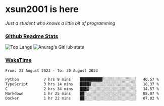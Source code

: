 # xsun2001 is here

*Just a student who knows a little bit of programming*

### [Github Readme Stats](https://github.com/anuraghazra/github-readme-stats)

![Top Langs](https://github-readme-stats.vercel.app/api/top-langs/?username=xsun2001&layout=compact&theme=radical) ![Anurag's GitHub stats](https://github-readme-stats.vercel.app/api?username=xsun2001&show_icons=true&theme=radical)

### [WakaTime](https://wakatime.com)

<!--START_SECTION:waka-->

```txt
From: 23 August 2023 - To: 30 August 2023

Python           7 hrs 9 mins    ██████████░░░░░░░░░░░░░░░   40.57 %
TypeScript       3 hrs 14 mins   ████▓░░░░░░░░░░░░░░░░░░░░   18.37 %
C                2 hrs 34 mins   ███▓░░░░░░░░░░░░░░░░░░░░░   14.57 %
Markdown         1 hr 25 mins    ██░░░░░░░░░░░░░░░░░░░░░░░   08.07 %
Docker           1 hr 22 mins    ██░░░░░░░░░░░░░░░░░░░░░░░   07.82 %
```

<!--END_SECTION:waka-->
